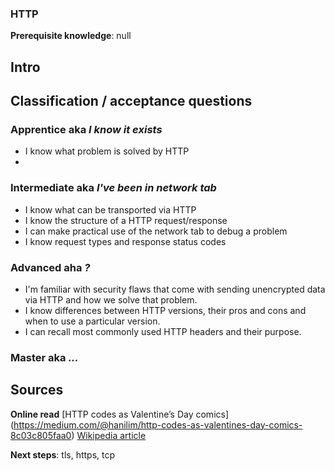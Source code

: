 ### HTTP

**Prerequisite knowledge**: null

## Intro


## Classification / acceptance questions

### Apprentice aka _I know it exists_
- I know what problem is solved by HTTP
- 

### Intermediate aka _I've been in network tab_
- I know what can be transported via HTTP
- I know the structure of a HTTP request/response
- I can make practical use of the network tab to debug a problem
- I know request types and response status codes

### Advanced aha _?_
- I'm familiar with security flaws that come with sending unencrypted data via HTTP and how we solve that problem.
- I know differences between HTTP versions, their pros and cons and when to use a particular version.
- I can recall most commonly used HTTP headers and their purpose.

### Master aka _..._


## Sources

**Online read**
[HTTP codes as Valentine’s Day comics] (https://medium.com/@hanilim/http-codes-as-valentines-day-comics-8c03c805faa0)
[Wikipedia article](https://en.wikipedia.org/wiki/Hypertext_Transfer_Protocol)

**Next steps**: tls, https, tcp
